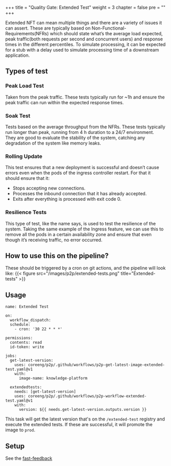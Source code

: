 +++
title = "Quality Gate: Extended Test"
weight = 3
chapter = false
pre = ""
+++


Extended NFT can mean multiple things and there are a variety of issues it can assert.
These are typically based on Non-Functional-Requirements(NFRs) which should state what’s the average load expected, peak traffic(both requests per second and concurrent users) and response times in the different percentiles.
To simulate processing, it can be expected for a stub with a delay used to simulate processing time of a downstream application.

## Types of test
### Peak Load Test
Taken from the peak traffic. These tests typically run for ~1h and ensure the peak traffic can run within the expected response times. 

### Soak Test
Tests based on the average throughput from the NFRs. These tests typically run longer than peak, running from 4 h duration to a 24/7 environment. They are good to evaluate the stability of the system, catching any degradation of the system like memory leaks.

### Rolling Update
This test ensures that a new deployment is successful and doesn’t cause errors even when the pods of the ingress controller restart. For that it should ensure that it:
* Stops accepting new connections.
* Processes the inbound connection that it has already accepted.
* Exits after everything is processed with exit code 0. 

### Resilience Tests
This type of test, like the name says, is used to test the resilience of the system. Taking the same example of the Ingress feature, we can use this to remove all the pods in a certain availability zone and ensure that even though it’s receiving traffic, no error occurred.


## How to use this on the pipeline?
These should be triggered by a cron on git actions, and the pipeline will look like:
{{< figure src="/images/p2p/extended-tests.png" title="Extended-tests" >}}

## Usage
```
name: Extended Test

on:
  workflow_dispatch:
  schedule:
    - cron: '30 22 * * *'

permissions:
  contents: read
  id-token: write

jobs:
  get-latest-version:
    uses: coreeng/p2p/.github/workflows/p2p-get-latest-image-extended-test.yaml@v1
    with:
      image-name: knowledge-platform

  extendedtests:
    needs: [get-latest-version]
    uses: coreeng/p2p/.github/workflows/p2p-workflow-extended-test.yaml@v1
    with:
      version: ${{ needs.get-latest-version.outputs.version }}
```

This task will get the latest version that's on the `/extended-test` registry and execute the extended tests. If these are successful, it will promote the image to `prod`.

## Setup
See the [fast-feedback](../fast-feedback/fast-feedback.md)

